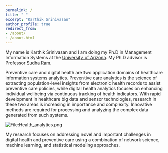 ```yaml
---
permalink: /
title: " "
excerpt: "Karthik Srinivasan"
author_profile: true
redirect_from:
- /about/
- /about.html
---
```

My name is Karthik Srinivasan and I am doing my Ph.D in Management Information Systems at the [University of Arizona](https://mis.eller.arizona.edu/). My Ph.D advisor is Professor [Sudha Ram](https://mis.eller.arizona.edu/people/sudha-ram).

Preventive care and digital health are two application domains of healthcare information systems analytics. Preventive care analytics is the science of extracting population-level insights from electronic health records to assist preventive care policies, while digital health analytics focuses on enhancing individual wellbeing via continuous tracking of health indicators. With rapid development in healthcare big data and sensor technologies, research in these two areas is increasing in importance and complexity. Innovative methods are required for processing and analyzing the complex data generated from such systems. 

<div class="wp-caption aligncenter" style="width: 775px">
  <p>
    <img class="aligncenter" src="http://karanalytics.com/images/Health_analytics.png" alt="File:Health_analytics.png"/>
  </p>
</div>

My research focuses on addressing novel and important challenges in digital health and preventive care using a combination of network science, machine learning, and statistical modeling approaches.

